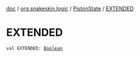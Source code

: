 [doc](../../index.md) / [org.snakeskin.logic](../index.md) / [PistonState](index.md) / [EXTENDED](./-e-x-t-e-n-d-e-d.md)

# EXTENDED

`val EXTENDED: `[`Boolean`](https://kotlinlang.org/api/latest/jvm/stdlib/kotlin/-boolean/index.html)